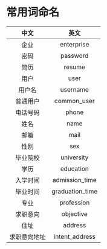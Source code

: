 # 常用词命名

中文|英文
:--:|:--:
企业|enterprise
密码|password
简历|resume
用户|user
用户名|username
普通用户|common_user
电话号码|phone
姓名|name
邮箱|mail
性别|sex
毕业院校|university
学历|education
入学时间|admission_time
毕业时间|graduation_time
专业|profession
求职意向|objective
住址|address
求职意向地址|intent_address